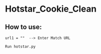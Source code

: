 # Hotstar_Cookie_Clean

## How to use:
```
url1 = ""  --> Enter Match URL
```

```
Run hotstar.py
```
